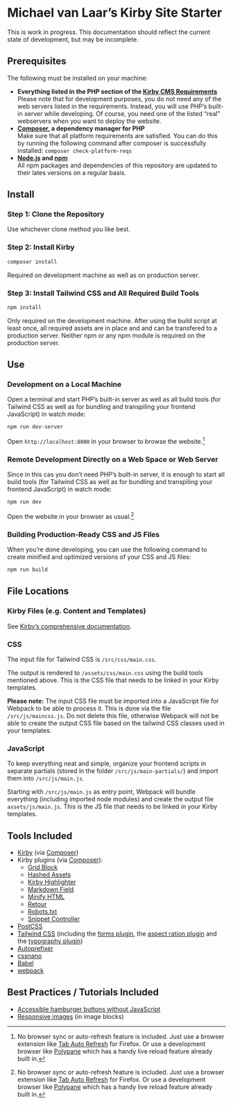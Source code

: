 # Michael van Laar’s Kirby Site Starter

This is work in progress. This documentation should reflect the current state of development, but may be incomplete.

## Prerequisites

The following must be installed on your machine:

- **Everything listed in the PHP section of the [Kirby CMS Requirements](https://getkirby.com/docs/guide/quickstart#requirements)**  
  Please note that for development purposes, you do not need any of the web servers listed in the requirements. Instead, you will use PHP’s built-in server while developing. Of course, you need one of the listed “real” webservers when you want to deploy the website.
- **[Composer](https://getcomposer.org/), a dependency manager for PHP**  
  Make sure that all platform requirements are satisfied. You can do this by running the following command after composer is successfully installed: `composer check-platform-reqs`
- **[Node.js](https://nodejs.org/) and [npm](https://www.npmjs.com/)**  
  All npm packages and dependencies of this repository are updated to their lates versions on a regular basis.

## Install

### Step 1: Clone the Repository

Use whichever clone method you like best.

### Step 2: Install Kirby

```bash
composer install
```

Required on development machine as well as on production server.

### Step 3: Install Tailwind CSS and All Required Build Tools

```bash
npm install
```

Only required on the development machine. After using the build script at least once, all required assets are in place and and can be transfered to a production server. Neither npm or any npm module is required on the production server.

## Use

### Development on a Local Machine

Open a terminal and start PHP’s built-in server as well as all build tools (for Tailwind CSS as well as for bundling and transpiling your frontend JavaScript) in watch mode:

```bash
npm run dev-server
```

Open `http://localhost:8000` in your browser to browse the website.[^1]

### Remote Development Directly on a Web Space or Web Server

Since in this cas you don’t need PHP’s built-in server, it is enough to start all build tools (for Tailwind CSS as well as for bundling and transpiling your frontend JavaScript) in watch mode:

```bash
npm run dev
```

Open the website in your browser as usual.[^1]

### Building Production-Ready CSS and JS Files

When you’re done developing, you can use the following command to create minified and optimized versions of your CSS and JS files:

```bash
npm run build
```

## File Locations

### Kirby Files (e.g. Content and Templates)

See [Kirby’s comprehensive documentation](https://getkirby.com/docs/guide).

### CSS

The input file for Tailwind CSS is `/src/css/main.css`.

The output is rendered to `/assets/css/main.css` using the build tools mentioned above. This is the CSS file that needs to be linked in your Kirby templates.

**Please note:** The input CSS file must be imported into a JavaScript file for Webpack to be able to process it. This is done via the file `/src/js/maincss.js`. Do not delete this file, otherwise Webpack will not be able to create the output CSS file based on the tailwind CSS classes used in your templates.

### JavaScript

To keep everything neat and simple, organize your frontend scripts in separate partials (stored in the folder `/src/js/main-partials/`) and import them into `/src/js/main.js`.

Starting with `/src/js/main.js` as entry point, Webpack will bundle everything (including imported node modules) and create the output file `assets/js/main.js`. This is the JS file that needs to be linked in your Kirby templates.

## Tools Included

- [Kirby](https://getkirby.com/) (via [Composer](https://getcomposer.org/))
- Kirby plugins (via [Composer](https://getcomposer.org/)):
  - [Grid Block](https://github.com/youngcut/kirby-grid-block)
  - [Hashed Assets](https://github.com/johannschopplich/kirby-hashed-assets)
  - [Kirby Highlighter](https://github.com/johannschopplich/kirby-highlighter)
  - [Markdown Field](https://github.com/fabianmichael/kirby-markdown-field)
  - [Minify HTML](https://github.com/afbora/kirby-minify-html)
  - [Retour](https://github.com/distantnative/retour-for-kirby)
  - [Robots.txt](https://github.com/bnomei/kirby3-robots-txt)
  - [Snippet Controller](https://github.com/lukaskleinschmidt/kirby-snippet-controller)
- [PostCSS](https://postcss.org/)
- [Tailwind CSS](https://tailwindcss.com/) (including the [forms plugin](https://tailwindcss.com/docs/plugins#forms), the [aspect ration plugin](https://tailwindcss.com/docs/plugins#aspect-ratio) and the [typography plugin](https://tailwindcss.com/docs/plugins#typography))
- [Autoprefixer](https://github.com/postcss/autoprefixer)
- [cssnano](https://cssnano.co/)
- [Babel](https://babeljs.io/)
- [webpack](https://webpack.js.org/)

## Best Practices / Tutorials Included

- [Accessible hamburger buttons without JavaScript](https://www.pausly.app/blog/accessible-hamburger-buttons-without-javascript)
- [Responsive images](https://getkirby.com/docs/cookbook/performance/responsive-images) (in image blocks)

[^1]: No browser sync or auto-refresh feature is included. Just use a browser extension like [Tab Auto Refresh](https://addons.mozilla.org/de/firefox/addon/tab-auto-refresh/) for Firefox. Or use a development browser like [Polypane](https://polypane.app/) which has a handy live reload feature already built in.
